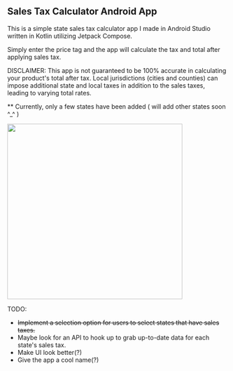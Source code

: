 ## Sales Tax Calculator Android App

This is a simple state sales tax calculator app I made in Android Studio written in Kotlin utilizing Jetpack Compose.

Simply enter the price tag and the app will calculate the tax and total after applying sales tax. 

DISCLAIMER: This app is not guaranteed to be 100% accurate in calculating your product's total after tax. Local jurisdictions (cities and counties) can impose additional state and local taxes in addition to the sales taxes, leading to varying total rates.

** Currently, only a few states have been added ( will add other states soon ^_^ )

<img src="https://github.com/mylifeisoofed/Sales-Tax-Calculator/assets/58831022/75ffb0e6-1dae-47c0-b657-ab1f0efe90e9" width="400">

TODO:
- ~~Implement a selection option for users to select states that have sales taxes.~~
- Maybe look for an API to hook up to grab up-to-date data for each state's sales tax.
- Make UI look better(?)
- Give the app a cool name(?)
